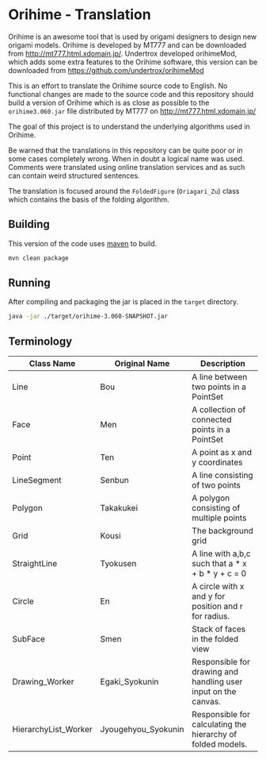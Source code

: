 # Orihime - Translation

Orihime is an awesome tool that is used by origami designers to design new origami models. Orihime is developed by MT777 and can be downloaded from  http://mt777.html.xdomain.jp/. Undertrox developed orihimeMod, which adds some extra features to the Orihime software, this version can be downloaded from https://github.com/undertrox/orihimeMod

This is an effort to translate the Orihime source code to English. No functional changes are made to the source code and this repository should build a version of Orihime which is as close as possible to the `orihime3.060.jar` file distributed by MT777 on http://mt777.html.xdomain.jp/

The goal of this project is to understand the underlying algorithms used in Orihime.

Be warned that the translations in this repository can be quite poor or in some cases completely wrong. When in doubt a logical name was used. Comments were translated using online translation services and as such can contain weird structured sentences.

The translation is focused around the `FoldedFigure` (`Oriagari_Zu`) class which contains the basis of the folding algorithm.

## Building

This version of the code uses [maven](https://maven.apache.org/) to build.

```bash
mvn clean package
```

## Running

After compiling and packaging the jar is placed in the `target` directory.

```bash
java -jar ./target/orihime-3.060-SNAPSHOT.jar
```

## Terminology

| Class Name | Original Name | Description |
|---|---|---|
| Line | Bou | A line between two points in a PointSet
| Face | Men | A collection of connected points in a PointSet
| Point | Ten | A point as x and y coordinates
| LineSegment | Senbun | A line consisting of two points
| Polygon | Takakukei | A polygon consisting of multiple points
| Grid | Kousi | The background grid
| StraightLine | Tyokusen | A line with a,b,c such that a * x + b * y + c = 0
| Circle | En | A circle with x and y for position and r for radius.
| SubFace | Smen | Stack of faces in the folded view
| Drawing_Worker | Egaki_Syokunin | Responsible for drawing and handling user input on the canvas.
| HierarchyList_Worker | Jyougehyou_Syokunin | Responsible for calculating the hierarchy of folded models.